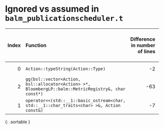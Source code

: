 # Ignored vs assumed in `balm_publicationscheduler.t`

<script src="../sorttable.js"></script>
|   Index | Function                                                                                             |   Difference in number of lines |   Function size difference in bytes | Disassembly                                                             |   Number of lines in assumed build | Number of bytes in assumed build   |   Number of lines in ignored build | Number of bytes in ignored build   |
|--------:|:-----------------------------------------------------------------------------------------------------|--------------------------------:|------------------------------------:|:------------------------------------------------------------------------|-----------------------------------:|:-----------------------------------|-----------------------------------:|:-----------------------------------|
|       0 | `Action::typeString(Action::Type)`                                                                   |                              -2 |                                   0 | [Assumed](0.assume.s.txt), [Ignored](0.none.s.txt), [Diff](0.diff.html) |                                 32 | 4,220,144                          |                                 32 | 4,220,176                          |
|       2 | `gg(bsl::vector<Action, bsl::allocator<Action> >*, BloombergLP::balm::MetricRegistry&, char const*)` |                             -63 |                                -256 | [Assumed](2.assume.s.txt), [Ignored](2.none.s.txt), [Diff](2.diff.html) |                                592 | 4,227,472                          |                                848 | 4,227,504                          |
|       1 | `operator<<(std::__1::basic_ostream<char, std::__1::char_traits<char> >&, Action const&)`            |                              -7 |                                 -32 | [Assumed](1.assume.s.txt), [Ignored](1.none.s.txt), [Diff](1.diff.html) |                                192 | 4,219,952                          |                                224 | 4,219,952                          |
{: .sortable }
